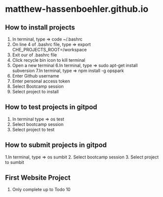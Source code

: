 # matthew-hassenboehler.github.io

## How to install projects
1. In terminal, type => code ~/.bashrc
2. On line 4 of .bashrc file, type => export CHE_PROJECTS_ROOT=/workspace
3. Exit our of .bashrc file
4. Click recycle bin icon to kill terminal
5. Open a new terminal
6.In terminal, type => sudo apt-get install subversion
7.In terminal, type => npm install -g opspark
8. Enter Github username
9. Enter personal access token
10. Select Bootcamp session
11. Select project to install

## How to test projects in gitpod
1. In terminal type => os test
2. Select bootcamp session
3. Select project to test

## How to submit projects in gitpod
1.In terminal, type => os sumbit
2. Select bootcamp session
3. Select project to sumbit

## First Website Project
1. Only complete up to Todo 10